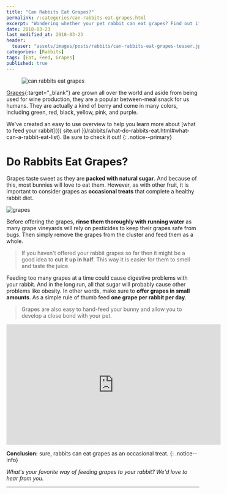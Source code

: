 ```yaml
---
title: "Can Rabbits Eat Grapes?"
permalink: /:categories/can-rabbits-eat-grapes.html
excerpt: "Wondering whether your pet rabbit can eat grapes? Find out if grapes are healthy for your bunny and learn some tips on how to feed them."
date: 2018-03-23
last_modified_at: 2018-03-23
header:
  teaser: "assets/images/posts/rabbits/can-rabbits-eat-grapes-teaser.jpg"
categories: [Rabbits]
tags: [Eat, Feed, Grapes]
published: true
---
```


<figure>
  <img src="{{ site.url }}/assets/images/posts/rabbits/can-rabbits-eat-grapes.jpg" alt="can rabbits eat grapes" class="title-banner">
</figure>

[Grapes](https://en.wikipedia.org/wiki/Grape){:target="_blank"} are grown all over the world and aside from being used for wine production, they are a popular between-meal snack for us humans. They are actually a kind of berry and come in many colors, including green, red, black, yellow, pink, and purple.

We've created an easy to use overview to help you learn more about [what to feed your rabbit]({{ site.url }}/rabbits/what-do-rabbits-eat.html#what-can-a-rabbit-eat-list). Be sure to check it out!
{: .notice--primary}

# Do Rabbits Eat Grapes?

Grapes taste sweet as they are **packed with natural sugar**. And because of this, most bunnies will love to eat them. However, as with other fruit, it is important to consider grapes as **occasional treats** that complete a healthy rabbit diet.

<img src="{{ site.url }}/assets/images/posts/food/grapes.jpg" alt="grapes" class="align-right">

Before offering the grapes, **rinse them thoroughly with running water** as many grape vineyards will rely on pesticides to keep their grapes safe from bugs. Then simply remove the grapes from the cluster and feed them as a whole.

> If you haven't offered your rabbit grapes so far then it might be a good idea to **cut it up in half**. This way it is easier for them to smell and taste the juice.

Feeding too many grapes at a time could cause digestive problems with your rabbit. And in the long run, all that sugar will probably cause other problems like obesity. In other words, make sure to **offer grapes in small amounts**. As a simple rule of thumb feed **one grape per rabbit per day**.

> Grapes are also easy to hand-feed your bunny and allow you to develop a close bond with your pet.

<iframe width="560" height="315" src="https://www.youtube.com/embed/UEsI3rMeg24" frameborder="0"></iframe>

**Conclusion:** sure, rabbits can eat grapes as an occasional treat.
{: .notice--info}

_What's your favorite way of feeding grapes to your rabbit? We'd love to hear from you._

---
